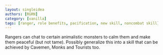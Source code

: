 ```yaml
---
layout: singleidea
authors: [RGRN]
category: [vanilla]
tags: [ranger, role benefits, pacification, new skill, noncombat skill]
---
```

Rangers can chat to certain animalistic monsters to calm them and make them peaceful (but not tame). Possibly generalize this into a skill that can be achieved by Cavemen, Monks and Tourists too.
